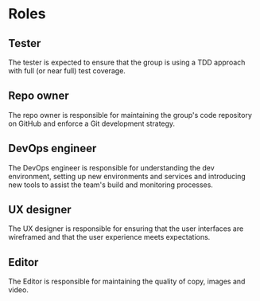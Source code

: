 # Roles

## Tester
The tester is expected to ensure that the group is using a TDD approach with full (or near full) test coverage.

## Repo owner
The repo owner is responsible for maintaining the group's code repository on GitHub and enforce a Git development strategy.

## DevOps engineer
The DevOps engineer is responsible for understanding the dev environment, setting up new environments and services and introducing new tools to assist the team's build and monitoring processes.

## UX designer
The UX designer is responsible for ensuring that the user interfaces are wireframed and that the user experience meets expectations.

## Editor
The Editor is responsible for maintaining the quality of copy, images and video. 
